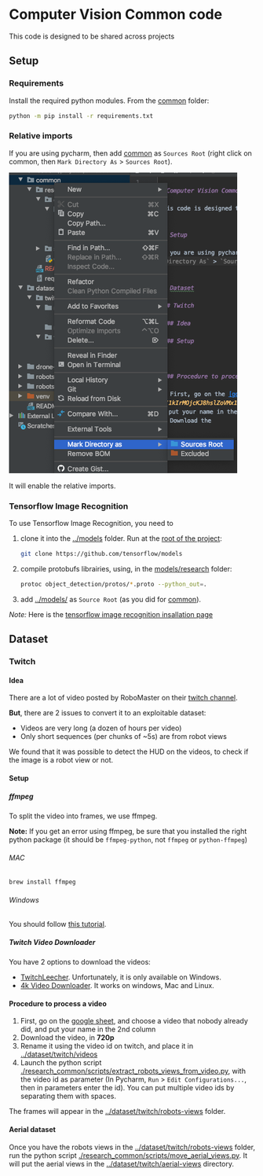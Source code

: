 
# Computer Vision Common code

This code is designed to be shared across projects


## Setup


### Requirements

Install the required python modules. From the [common](./) folder:
```bash
python -m pip install -r requirements.txt
```


### Relative imports

If you are using pycharm, then add [common](./) as `Sources Root` (right click on common, then `Mark Directory As` > `Sources Root`).

![Add common to Sources Root](./doc/add_common_to_source_root.png)

It will enable the relative imports.

### Tensorflow Image Recognition

To use Tensorflow Image Recognition, you need to

 1. clone it into the [../models](../models) folder. Run at the [root of the project](../):
    ```bash
    git clone https://github.com/tensorflow/models
    ```
2. compile protobufs librairies, using, in the [models/research](../models/research) folder:
    ```bash
    protoc object_detection/protos/*.proto --python_out=.
   ```
3. add [../models/](../models/research) as `Source Root` (as you did for [common](./)).

*Note:* Here is the [tensorflow image recognition insallation page](https://github.com/tensorflow/models/blob/master/research/object_detection/g3doc/installation.md)


## Dataset

### Twitch

#### Idea

There are a lot of video posted by RoboMaster on their [twitch channel](https://www.twitch.tv/robomaster).

**But**, there are 2 issues to convert it to an exploitable dataset:
 - Videos are very long (a dozen of hours per video)
 - Only short sequences (per chunks of ~5s) are from robot views
 
We found that it was possible to detect the HUD on the videos, to check if the image is a robot view or not. 

#### Setup

##### ffmpeg

To split the video into frames, we use ffmpeg.

**Note:** If you get an error using ffmpeg, be sure that you installed the right python package (it should be `ffmpeg-python`, not `ffmpeg` or `python-ffmpeg`) 

###### MAC

```bash
brew install ffmpeg
```

###### Windows

You should follow [this tutorial](https://video.stackexchange.com/questions/20495/how-do-i-set-up-and-use-ffmpeg-in-windows).


##### Twitch Video Downloader

You have 2 options to download the videos:

 - [TwitchLeecher](https://github.com/Franiac/TwitchLeecher/releases). Unfortunately, it is only available on Windows.
 - [4k Video Downloader](https://www.4kdownload.com/products/product-videodownloader). It works on windows, Mac and Linux.

#### Procedure to process a video

1. First, go on the [google sheet](https://docs.google.com/spreadsheets/d/1kIrMOjcKJ8hslZoVMx1D0H7QYj9nQLFvzUAQ1U4Le-I/edit#gid=0), and choose a video that nobody already did, and put your name in the 2nd column
2. Download the video, in **720p**
3. Rename it using the video id on twitch, and place it in [../dataset/twitch/videos](../dataset/twitch/videos)
5. Launch the python script [./research_common/scripts/extract_robots_views_from_video.py](research_common/scripts/extract_robots_views_from_video.py), with the video id as parameter (In Pycharm, `Run` > `Edit Configurations...`, then in parameters enter the id). You can put multiple video ids by separating them with spaces.

The frames will appear in the [../dataset/twitch/robots-views](../dataset/twitch/robots-views) folder.

#### Aerial dataset

Once you have the robots views in the [../dataset/twitch/robots-views](../dataset/twitch/robots-views) folder, run the python script [./research_common/scripts/move_aerial_views.py](research_common/scripts/move_aerial_views.py). It will put the aerial views in the [../dataset/twitch/aerial-views](../dataset/twitch/aerial-views) directory.
